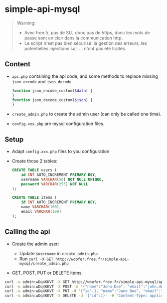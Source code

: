# simple-api-mysql

> Warning:
>
> - Avec free.fr, pas de SLL donc pas de https, donc les mots de passe sont en clair dans la communication http.
> - Le script n'est pas bien sécurisé: la gestion des erreurs, les potentielles injections sql, ... n'ont pas été traités.

## Content

- `api.php` containing the api code, and some methods to replace missing `json_encode` and `json_decode`.

    ```php
    function json_encode_custom($data) {
    }
    function json_decode_custom($json) {
    }
    ```

- `create_admin.php` to create the admin user (can only be called one time).
- `config.xxx.php` are mysql configuration files.

## Setup

- Adapt `config.xxx.php` files to you configuration
- Create those 2 tables:

    ```sql
    CREATE TABLE users (
        id INT AUTO_INCREMENT PRIMARY KEY,
        username VARCHAR(50) NOT NULL UNIQUE,
        password VARCHAR(255) NOT NULL
    );

    CREATE TABLE items (
        id INT AUTO_INCREMENT PRIMARY KEY,
        name VARCHAR(100),
        email VARCHAR(100)
    );
    ```

## Calling the api

- Create the admin user:
  - Update `$username` in `create_admin.php`
  - Run `curl -X GET http://woofer.free.fr/simple-api-mysql/create_admin.php`

- GET, POST, PUT or DELETE items:

```sh
curl -u admin:wDq4KKVT -X GET http://woofer.free.fr/simple-api-mysql/api.php
curl -u admin:wDq4KKVT -X POST -d '{"name":"John Doe", "email":"john.doe@example.com"}' -H "Content-Type: application/json" http://woofer.free.fr/simple-api-mysql/api.php
curl -u admin:wDq4KKVT -X PUT -d '{"id":1, "name":"Jane Doe", "email":"jane.doe@example.com"}' -H "Content-Type: application/json" http://woofer.free.fr/simple-api-mysql/api.php
curl -u admin:wDq4KKVT -X DELETE -d '{"id":1}' -H "Content-Type: application/json" http://woofer.free.fr/simple-api-mysql/api.php
```

